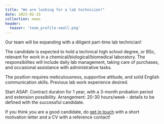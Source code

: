```yaml
---
title: "We are looking for a lab technician!"
date: 2023-02-15
collection: news
header:
  teaser: 'team_profile-small.png'
---
```


Our team will be expanding with a diligent part-time lab technician! 

The candidate is expected to hold a technical high school degree, or BSc, relevant for work in a chemical/biological/biomedical laboratory. The responsibilites will include daily lab management, taking care of purchases, and occasional assistance with administrative tasks. 

The position requires meticulousness, supportive attitude, and solid English communication skills. Previous lab work experience desired.

Start ASAP. Contract duraton for 1 year, with a 3-month probation period and extension possibility. Arrangement: 20-30 hours/week - details to be defined with the successful candidate.

If you think you are a good candidate, do [get in touch](/contact/) with a short motivation letter and a CV with a reference contact!